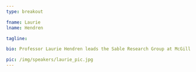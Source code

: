 ```yaml
---
type: breakout

fname: Laurie 
lname: Hendren 

tagline:

bio: Professor Laurie Hendren leads the Sable Research Group at McGill University. She received her B.Sc. and M.Sc. degrees from Queen's University, Canada and her Ph.D. from Cornell. She has been a professor at McGill since 1990, was made an ACM Fellow in 2010, was awarded a Canada Research Chair in Compiler Tools and Techniques in 2011, and was made a Fellow of the Royal Society of Canada in 2012. The Sable Research Group has previously designed and implemented Soot and associated tools for the analysis and transformation of Java. For the last five years the group has been developing McLAB, a framework for compiling and executing MATLAB and extensions of MATLAB. In addition, she is currently part of a multi-disciplinary team developing domain-specific lanaguages and tools for patients and physicians in radiation oncology.

pic: /img/speakers/laurie_pic.jpg
---
```

